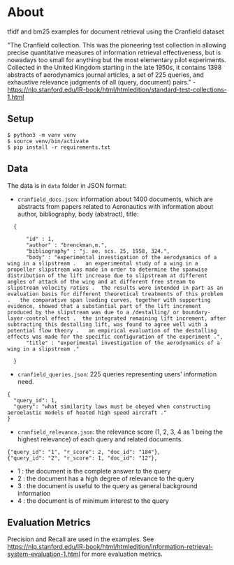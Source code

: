 # About

tfidf and bm25 examples for document retrieval using the Cranfield dataset

"The Cranfield collection. This was the pioneering test collection in allowing precise quantitative measures of information retrieval effectiveness, but is nowadays too small for anything but the most elementary pilot experiments. Collected in the United Kingdom starting in the late 1950s, it contains 1398 abstracts of aerodynamics journal articles, a set of 225 queries, and exhaustive relevance judgments of all (query, document) pairs." -
https://nlp.stanford.edu/IR-book/html/htmledition/standard-test-collections-1.html

## Setup

```
$ python3 -m venv venv
$ source venv/bin/activate
$ pip install -r requirements.txt
```
## Data

The data is in `data` folder in JSON format:
- `cranfield_docs.json`: information about 1400 documents, which are abstracts from papers related to Aeronautics with information about author, bibliography, body (abstract), title:
```
  {

      "id" : 1,
      "author" : "brenckman,m.",
      "bibliography" : "j. ae. scs. 25, 1958, 324.",
      "body" : "experimental investigation of the aerodynamics of a wing in a slipstream .   an experimental study of a wing in a propeller slipstream was made in order to determine the spanwise distribution of the lift increase due to slipstream at different angles of attack of the wing and at different free stream to slipstream velocity ratios .  the results were intended in part as an evaluation basis for different theoretical treatments of this problem .   the comparative span loading curves, together with supporting evidence, showed that a substantial part of the lift increment produced by the slipstream was due to a /destalling/ or boundary-layer-control effect .  the integrated remaining lift increment, after subtracting this destalling lift, was found to agree well with a potential flow theory .   an empirical evaluation of the destalling effects was made for the specific configuration of the experiment .",
      "title" : "experimental investigation of the aerodynamics of a wing in a slipstream ."

  }
  ```
- `cranfield_queries.json`: 225 queries representing users' information need.
```
{
  "query_id": 1,
  "query": "what similarity laws must be obeyed when constructing aeroelastic models of heated high speed aircraft ."
}
```

- `cranfield_relevance.json`: the relevance score (1, 2, 3, 4 as 1 being the highest relevance) of each query and related documents.
```
{"query_id": "1", "r_score": 2, "doc_id": "184"},
{"query_id": "2", "r_score": 1, "doc_id": "12"},
```
  - 1 : the document is the complete answer to the query
  - 2 : the document has a high degree of relevance to the query
  - 3 : the document is useful to the query as general background information
  - 4 : the document is of minimum interest to the query



## Evaluation Metrics

Precision and Recall are used in the examples. See https://nlp.stanford.edu/IR-book/html/htmledition/information-retrieval-system-evaluation-1.html for more evaluation metrics.

